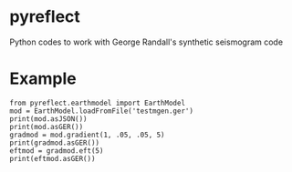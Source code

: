 # pyreflect
Python codes to work with George Randall's synthetic seismogram code

# Example

```
from pyreflect.earthmodel import EarthModel
mod = EarthModel.loadFromFile('testmgen.ger')
print(mod.asJSON())
print(mod.asGER())
gradmod = mod.gradient(1, .05, .05, 5)
print(gradmod.asGER())
eftmod = gradmod.eft(5)
print(eftmod.asGER())
```
